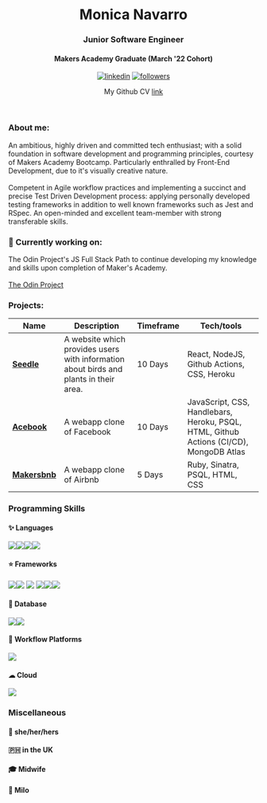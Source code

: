 <h1 align="center"> Monica Navarro </h1>
<h3 align="center"> Junior Software Engineer</h3>
<h4 align="center">Makers Academy Graduate (March '22 Cohort)</h4>

<div align="center">
 <a href="https://www.linkedin.com/in/monica-navarro-8a6939238/">
    <img alt="linkedin" title="My LinkedIn Page" src="https://img.shields.io/badge/LinkedIn-0077B5?style=for-the-badge&logo=linkedin&logoColor=white"></a>
   <a href="https://github.com/monenavarro">
    <img alt="followers" title="Follow me on Github" src="https://img.shields.io/github/followers/jasonrowsell?color=236ad3&labelColor=1155ba&style=for-the-badge&logo=github&label=Follow"/></a>
    
   My Github CV [link](https://github.com/monenavarro/CV)
 
 </div><p> &nbsp </p>

### About me:
An ambitious, highly driven and committed tech enthusiast; with a solid foundation in software development and programming principles, courtesy of Makers Academy Bootcamp. Particularly enthralled by Front-End Development, due to it's visually creative nature. <br />
<br />
Competent in Agile workflow practices and implementing a succinct and precise Test Driven Development process: applying personally developed testing frameworks in addition to well known frameworks such as Jest and RSpec. An open-minded and excellent team-member with strong transferable skills. 

### 🌱 Currently working on:
The Odin Project's JS Full Stack Path to continue developing my knowledge and skills upon completion of Maker's Academy. <br />
<br />
                             [The Odin Project](https://www.theodinproject.com/paths/full-stack-javascript)      


### Projects:

| Name                         | Description        | Timeframe             | Tech/tools            |
| ---------------------------- | -----------------   | --------------                | -----------------     |
| **[Seedle](https://github.com/monenavarro/seedle.git)**  | A website which provides users with information about birds and plants in their area. |  10 Days   |  React, NodeJS, Github Actions, CSS, Heroku    |
| **[Acebook](https://github.com/monenavarro/acebook-zark-muckerberg.git)**|   A webapp clone of Facebook |  10 Days  |  JavaScript, CSS, Handlebars, Heroku, PSQL, HTML, Github Actions (CI/CD), MongoDB Atlas  |
| **[Makersbnb](https://github.com/monenavarro/makers_bnb.git)**  |  A webapp clone of Airbnb  |  5 Days   |  Ruby, Sinatra, PSQL, HTML, CSS  |



### Programming Skills

#### ✨ Languages 

 <img src="https://img.shields.io/badge/Ruby-CC342D?style=for-the-badge&logo=ruby&logoColor=white" /><img src="https://img.shields.io/badge/JavaScript-323330?style=for-the-badge&logo=javascript&logoColor=F7DF1E" /><img src="https://img.shields.io/badge/HTML5-E34F26?style=for-the-badge&logo=html5&logoColor=white" /><img src="https://img.shields.io/badge/CSS3-1572B6?style=for-the-badge&logo=css3&logoColor=white" /> 

#### ⭐ Frameworks 

<img src="https://img.shields.io/badge/Cypress-17202C?style=for-the-badge&logo=cypress&logoColor=white" /><img src="https://img.shields.io/badge/Jest-C21325?style=for-the-badge&logo=jest&logoColor=white" />
<img src="https://img.shields.io/badge/Jasmine-8A4182?style=for-the-badge&logo=Jasmine&logoColor=white" />
<img src="https://img.shields.io/badge/Node.js-339933?style=for-the-badge&logo=nodedotjs&logoColor=white" /><img src="https://img.shields.io/badge/Express.js-000000?style=for-the-badge&logo=express&logoColor=white" /><img src="https://img.shields.io/badge/React-20232A?style=for-the-badge&logo=react&logoColor=61DAFB" /> 


#### 🧩 Database 

<img src="https://img.shields.io/badge/MongoDB-4EA94B?style=for-the-badge&logo=mongodb&logoColor=white" /><img src="https://img.shields.io/badge/PostgreSQL-316192?style=for-the-badge&logo=postgresql&logoColor=white" /> 


#### 🎩 Workflow Platforms
<img src="https://img.shields.io/badge/GitHub_Actions-2088FF?style=for-the-badge&logo=github-actions&logoColor=white" />

#### ☁ Cloud
<img src="https://img.shields.io/badge/Heroku-430098?style=for-the-badge&logo=heroku&logoColor=white" />

### Miscellaneous

#### 🧡 she/her/hers
#### 🇵🇭 in the UK
#### 🎓 Midwife
#### 🐶 Milo

<!--
**monenavarro/monenavarro** is a ✨ _special_ ✨ repository because its `README.md` (this file) appears on your GitHub profile.

Here are some ideas to get you started:

- 🔭 I’m currently working on ...
- 🌱 I’m currently learning ...
- 👯 I’m looking to collaborate on ...
- 🤔 I’m looking for help with ...
- 💬 Ask me about ...
- 📫 How to reach me: ...
- 😄 Pronouns: ...
- ⚡ Fun fact: ...
-->

